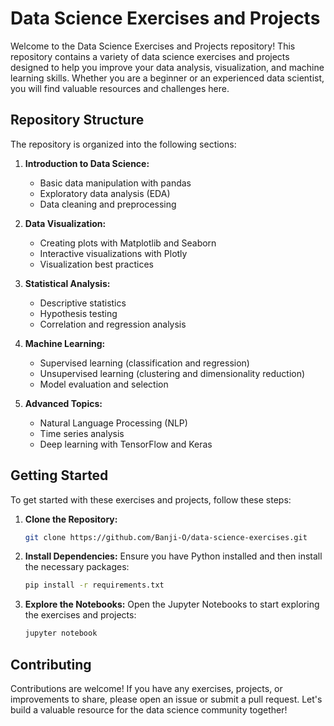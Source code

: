 # Data Science Exercises and Projects

Welcome to the Data Science Exercises and Projects repository! This repository contains a variety of data science exercises and projects designed to help you improve your data analysis, visualization, and machine learning skills. Whether you are a beginner or an experienced data scientist, you will find valuable resources and challenges here.

## Repository Structure

The repository is organized into the following sections:

1. **Introduction to Data Science:**
   - Basic data manipulation with pandas
   - Exploratory data analysis (EDA)
   - Data cleaning and preprocessing

2. **Data Visualization:**
   - Creating plots with Matplotlib and Seaborn
   - Interactive visualizations with Plotly
   - Visualization best practices

3. **Statistical Analysis:**
   - Descriptive statistics
   - Hypothesis testing
   - Correlation and regression analysis

4. **Machine Learning:**
   - Supervised learning (classification and regression)
   - Unsupervised learning (clustering and dimensionality reduction)
   - Model evaluation and selection

5. **Advanced Topics:**
   - Natural Language Processing (NLP)
   - Time series analysis
   - Deep learning with TensorFlow and Keras

## Getting Started

To get started with these exercises and projects, follow these steps:

1. **Clone the Repository:**
   ```bash
   git clone https://github.com/Banji-O/data-science-exercises.git
   ```

2. **Install Dependencies:**
   Ensure you have Python installed and then install the necessary packages:
   ```bash
   pip install -r requirements.txt
   ```

3. **Explore the Notebooks:**
   Open the Jupyter Notebooks to start exploring the exercises and projects:
   ```bash
   jupyter notebook
   ```

## Contributing

Contributions are welcome! If you have any exercises, projects, or improvements to share, please open an issue or submit a pull request. Let's build a valuable resource for the data science community together!
